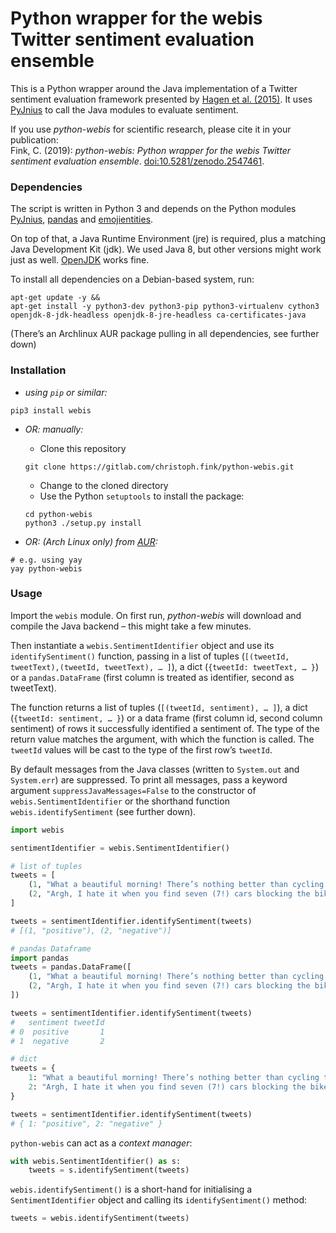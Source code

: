# Python wrapper for the webis Twitter sentiment evaluation ensemble

This is a Python wrapper around the Java implementation of a Twitter sentiment evaluation framework presented by [Hagen et al. (2015)](http://www.aclweb.org/anthology/S15-2097). It uses [PyJnius](https://github.com/kivy/pyjnius/tree/master/jnius) to call the Java modules to evaluate sentiment.

If you use *python-webis* for scientific research, please cite it in your publication: <br />
Fink, C. (2019): *python-webis: Python wrapper for the webis Twitter sentiment evaluation ensemble*. [doi:10.5281/zenodo.2547461](https://doi.org/10.5281/zenodo.2547461).


### Dependencies

The script is written in Python 3 and depends on the Python modules [PyJnius](https://github.com/kivy/pyjnius/tree/master/jnius), [pandas](https://pandas.pydata.org/) and [emojientities](https://gitlab.com/christoph.fink/python-emoji-range). 

On top of that, a Java Runtime Environment (jre) is required, plus a matching Java Development Kit (jdk). We used Java 8, but other versions might work just as well. [OpenJDK](https://openjdk.java.net/) works fine.

To install all dependencies on a Debian-based system, run:

```shell
apt-get update -y &&
apt-get install -y python3-dev python3-pip python3-virtualenv cython3 openjdk-8-jdk-headless openjdk-8-jre-headless ca-certificates-java
```

(There’s an Archlinux AUR package pulling in all dependencies, see further down)


### Installation

- *using `pip` or similar:*

```shell
pip3 install webis
```

- *OR: manually:*

    - Clone this repository

    ```shell
    git clone https://gitlab.com/christoph.fink/python-webis.git
    ```

    - Change to the cloned directory    
    - Use the Python `setuptools` to install the package:

    ```shell
    cd python-webis
    python3 ./setup.py install
    ```

- *OR: (Arch Linux only) from [AUR](https://aur.archlinux.org/packages/python-webis):*

```shell
# e.g. using yay
yay python-webis
```


### Usage

Import the `webis` module. On first run, *python-webis* will download and compile the Java backend – this might take a few minutes.

Then instantiate a `webis.SentimentIdentifier` object and use its `identifySentiment()` function, passing in a list of tuples (`[(tweetId, tweetText),(tweetId, tweetText), … ]`), a dict (`{tweetId: tweetText, … }`) or a `pandas.DataFrame` (first column is treated as identifier, second as tweetText). 

The function returns a list of tuples (`[(tweetId, sentiment), … ]`), a dict (`{tweetId: sentiment, … }`) or a data frame (first column id, second column sentiment) of rows it successfully identified a sentiment of. The type of the return value matches the argument, with which the function is called. The `tweetId` values will be cast to the type of the first row’s `tweetId`.

By default messages from the Java classes (written to `System.out` and `System.err`) are suppressed. To print all messages, pass a keyword argument `suppressJavaMessages=False` to the constructor of `webis.SentimentIdentifier` or the shorthand function `webis.identifySentiment` (see further down).

```python
import webis

sentimentIdentifier = webis.SentimentIdentifier()

# list of tuples
tweets = [
    (1, "What a beautiful morning! There’s nothing better than cycling to work on a sunny day 🚲."),
    (2, "Argh, I hate it when you find seven (7!) cars blocking the bike lane on a five-mile commute")
]

tweets = sentimentIdentifier.identifySentiment(tweets)
# [(1, "positive"), (2, "negative")]

# pandas Dataframe
import pandas
tweets = pandas.DataFrame([
    (1, "What a beautiful morning! There’s nothing better than cycling to work on a sunny day 🚲."),
    (2, "Argh, I hate it when you find seven (7!) cars blocking the bike lane on a five-mile commute")
])

tweets = sentimentIdentifier.identifySentiment(tweets)
#   sentiment tweetId
# 0  positive       1
# 1  negative       2

# dict
tweets = {
    1: "What a beautiful morning! There’s nothing better than cycling to work on a sunny day 🚲.",
    2: "Argh, I hate it when you find seven (7!) cars blocking the bike lane on a five-mile commute"
}

tweets = sentimentIdentifier.identifySentiment(tweets)
# { 1: "positive", 2: "negative" }

```

`python-webis` can act as a *context manager*:

```python
with webis.SentimentIdentifier() as s:
    tweets = s.identifySentiment(tweets)
```

`webis.identifySentiment()` is a short-hand for initialising a `SentimentIdentifier` object and calling its `identifySentiment()` method:

```python
tweets = webis.identifySentiment(tweets)
```
